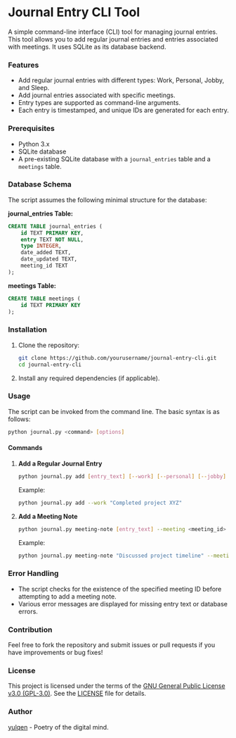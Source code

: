 # Journal Entry CLI Tool

A simple command-line interface (CLI) tool for managing journal entries. This tool allows you to add regular journal entries and entries associated with meetings. It uses SQLite as its database backend.

### Features

- Add regular journal entries with different types: Work, Personal, Jobby, and Sleep.
- Add journal entries associated with specific meetings.
- Entry types are supported as command-line arguments.
- Each entry is timestamped, and unique IDs are generated for each entry.

### Prerequisites

- Python 3.x
- SQLite database
- A pre-existing SQLite database with a `journal_entries` table and a `meetings` table.
  
### Database Schema

The script assumes the following minimal structure for the database:

**journal_entries Table:**
```sql
CREATE TABLE journal_entries (
    id TEXT PRIMARY KEY,
    entry TEXT NOT NULL,
    type INTEGER,
    date_added TEXT,
    date_updated TEXT,
    meeting_id TEXT
);
```

**meetings Table:**
```sql
CREATE TABLE meetings (
    id TEXT PRIMARY KEY
);
```

### Installation

1. Clone the repository:
   ```bash
   git clone https://github.com/yourusername/journal-entry-cli.git
   cd journal-entry-cli
   ```

2. Install any required dependencies (if applicable).

### Usage

The script can be invoked from the command line. The basic syntax is as follows:

```bash
python journal.py <command> [options]
```

#### Commands

1. **Add a Regular Journal Entry**
   ```bash
   python journal.py add [entry_text] [--work] [--personal] [--jobby] [--sleep]
   ```
   Example:
   ```bash
   python journal.py add --work "Completed project XYZ"
   ```

2. **Add a Meeting Note**
   ```bash
   python journal.py meeting-note [entry_text] --meeting <meeting_id>
   ```
   Example:
   ```bash
   python journal.py meeting-note "Discussed project timeline" --meeting meeting123
   ```

### Error Handling

- The script checks for the existence of the specified meeting ID before attempting to add a meeting note.
- Various error messages are displayed for missing entry text or database errors.

### Contribution

Feel free to fork the repository and submit issues or pull requests if you have improvements or bug fixes!

### License

This project is licensed under the terms of the [GNU General Public License v3.0 (GPL-3.0)](https://www.gnu.org/licenses/gpl-3.0.html). See the [LICENSE](LICENSE) file for details.

### Author

[yulqen](https://yulqen.org) - Poetry of the digital mind.
